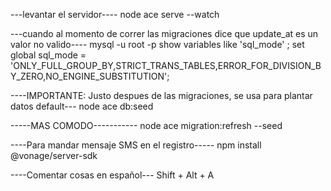 ---levantar el servidor----
node ace serve --watch 

---cuando al momento de correr las migraciones dice que update_at es un valor no valido----
mysql -u root -p
show variables like 'sql_mode' ;
set global sql_mode = 'ONLY_FULL_GROUP_BY,STRICT_TRANS_TABLES,ERROR_FOR_DIVISION_BY_ZERO,NO_ENGINE_SUBSTITUTION';

----IMPORTANTE: Justo despues de las migraciones, se usa para plantar datos default---
node ace db:seed

-----MAS COMODO-----------
node ace migration:refresh --seed


----Para mandar mensaje SMS en el registro-----
npm install @vonage/server-sdk


----Comentar cosas en español---
Shift + Alt + A
